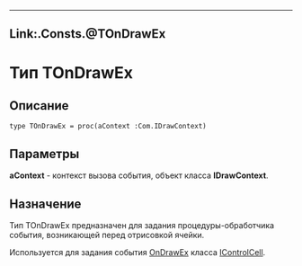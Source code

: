 ﻿---
Link:.Consts.@TOnDrawEx
---

# Тип TOnDrawEx

## Описание

    type TOnDrawEx = proc(aContext :Com.IDrawContext)

## Параметры

**aContext** - контекст вызова события, объект класса **IDrawContext**.

## Назначение

Тип TOnDrawEx предназначен для задания процедуры-обработчика события,
возникающей перед отрисовкой ячейки.

Используется для задания события [OnDrawEx](topic:.Custom.ComClasses.Ctrl.IControlCell.OnDrawEx)
класса [IControlCell](topic:.Custom.ComClasses.Ctrl.IControlCell.Default).
